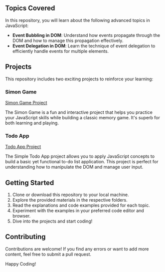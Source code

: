 ## Topics Covered

In this repository, you will learn about the following advanced topics in JavaScript:

- **Event Bubbling in DOM**: Understand how events propagate through the DOM and how to manage this propagation effectively.
- **Event Delegation in DOM**: Learn the technique of event delegation to efficiently handle events for multiple elements.

## Projects

This repository includes two exciting projects to reinforce your learning:

### Simon Game

[Simon Game Project](https://github.com/sanket-aher/Learning-JavaScript/tree/main/Javascript%20Part%2011%20MiniProjects/Simon%20Game)

The Simon Game is a fun and interactive project that helps you practice your JavaScript skills while building a classic memory game. It's superb for both learning and playing.

### Todo App

[Todo App Project](https://github.com/sanket-aher/Learning-JavaScript/tree/main/Javascript%20Part%2011%20MiniProjects/Todo%20App)

The Simple Todo App project allows you to apply JavaScript concepts to build a basic yet functional to-do list application. This project is perfect for understanding how to manipulate the DOM and manage user input.

## Getting Started

1. Clone or download this repository to your local machine.
2. Explore the provided materials in the respective folders.
3. Read the explanations and code examples provided for each topic.
4. Experiment with the examples in your preferred code editor and browser.
5. Dive into the projects and start coding!

## Contributing

Contributions are welcome! If you find any errors or want to add more content, feel free to submit a pull request.

Happy Coding!